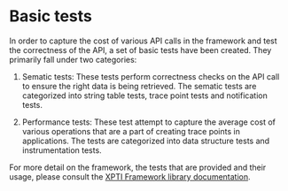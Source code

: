 # Basic tests

In order to capture the cost of various API calls in the framework and test the
correctness of the API, a set of basic tests have been created. They primarily
fall under two categories:

1. Sematic tests: These tests perform correctness checks on the API call to
ensure the right data is being retrieved. The sematic tests are categorized into
string table tests, trace point tests and notification tests.

2. Performance tests: These test attempt to capture the average cost of various
operations that are a part of creating trace points in applications. The tests
are categorized into data structure tests and instrumentation tests.

For more detail on the framework, the tests that are provided and their usage,
please consult the [XPTI Framework library documentation](doc/XPTI_Framework.md).
